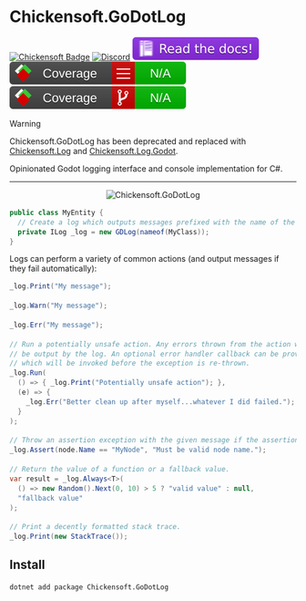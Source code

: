 # Chickensoft.GoDotLog

[![Chickensoft Badge][chickensoft-badge]][chickensoft-website] [![Discord][discord-badge]][discord] [![Read the docs][read-the-docs-badge]][docs] ![line coverage][line-coverage] ![branch coverage][branch-coverage]

> [!WARNING]
> Chickensoft.GoDotLog has been deprecated and replaced with [Chickensoft.Log] and [Chickensoft.Log.Godot].

Opinionated Godot logging interface and console implementation for C#.

---

<p align="center">
<img alt="Chickensoft.GoDotLog" src="Chickensoft.GoDotLog/icon.png" width="200">
</p>

```csharp
public class MyEntity {
  // Create a log which outputs messages prefixed with the name of the class.
  private ILog _log = new GDLog(nameof(MyClass));
}
```

Logs can perform a variety of common actions (and output messages if they fail automatically):

```csharp
_log.Print("My message");

_log.Warn("My message");

_log.Err("My message");

// Run a potentially unsafe action. Any errors thrown from the action will
// be output by the log. An optional error handler callback can be provided
// which will be invoked before the exception is re-thrown.
_log.Run(
  () => { _log.Print("Potentially unsafe action"); },
  (e) => {
    _log.Err("Better clean up after myself...whatever I did failed.");
  }
);

// Throw an assertion exception with the given message if the assertion fails.
_log.Assert(node.Name == "MyNode", "Must be valid node name.");

// Return the value of a function or a fallback value.
var result = _log.Always<T>(
  () => new Random().Next(0, 10) > 5 ? "valid value" : null,
  "fallback value"
);

// Print a decently formatted stack trace.
_log.Print(new StackTrace());
```

## Install

```sh
dotnet add package Chickensoft.GoDotLog
```

[chickensoft-badge]: https://raw.githubusercontent.com/chickensoft-games/chickensoft_site/main/static/img/badges/chickensoft_badge.svg
[chickensoft-website]: https://chickensoft.games
[discord-badge]: https://raw.githubusercontent.com/chickensoft-games/chickensoft_site/main/static/img/badges/discord_badge.svg
[discord]: https://discord.gg/gSjaPgMmYW
[read-the-docs-badge]: https://raw.githubusercontent.com/chickensoft-games/chickensoft_site/main/static/img/badges/read_the_docs_badge.svg
[docs]: https://chickensoft.games/docsickensoft%20Discord-%237289DA.svg?style=flat&logo=discord&logoColor=white
[line-coverage]: Chickensoft.GoDotLog.Tests/badges/line_coverage.svg
[branch-coverage]: Chickensoft.GoDotLog.Tests/badges/branch_coverage.svg
[Chickensoft.Log]: https://github.com/chickensoft-games/Log
[Chickensoft.Log.Godot]: https://github.com/chickensoft-games/Log.Godot
